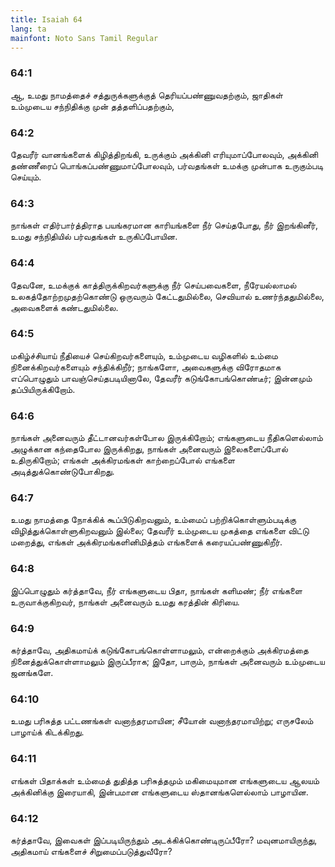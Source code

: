 ```yaml
---
title: Isaiah 64
lang: ta
mainfont: Noto Sans Tamil Regular
---
```


###  64:1

ஆ, உமது நாமத்தைச் சத்துருக்களுக்குத் தெரியப்பண்ணுவதற்கும், ஜாதிகள் உம்முடைய சந்நிதிக்கு முன் தத்தளிப்பதற்கும்,

###  64:2

தேவரீர் வானங்களைக் கிழித்திறங்கி, உருக்கும் அக்கினி எரியுமாப்போலவும், அக்கினி தண்ணீரைப் பொங்கப்பண்ணுமாப்போலவும், பர்வதங்கள் உமக்கு முன்பாக உருகும்படி செய்யும்.

###  64:3

நாங்கள் எதிர்பார்த்திராத பயங்கரமான காரியங்களை நீர் செய்தபோது, நீர் இறங்கினீர், உமது சந்நிதியில் பர்வதங்கள் உருகிப்போயின.

###  64:4

தேவனே, உமக்குக் காத்திருக்கிறவர்களுக்கு நீர் செய்பவைகளை, நீரேயல்லாமல் உலகத்தோற்றமுதற்கொண்டு ஒருவரும் கேட்டதுமில்லை, செவியால் உணர்ந்ததுமில்லை, அவைகளைக் கண்டதுமில்லை.

###  64:5

மகிழ்ச்சியாய் நீதியைச் செய்கிறவர்களையும், உம்முடைய வழிகளில் உம்மை நினைக்கிறவர்களையும் சந்திக்கிறீர்; நாங்களோ, அவைகளுக்கு விரோதமாக எப்பொழுதும் பாவஞ்செய்தபடியினாலே, தேவரீர் கடுங்கோபங்கொண்டீர்; இன்னமும் தப்பியிருக்கிறோம்.

###  64:6

நாங்கள் அனைவரும் தீட்டானவர்கள்போல இருக்கிறோம்; எங்களுடைய நீதிகளெல்லாம் அழுக்கான கந்தைபோல இருக்கிறது, நாங்கள் அனைவரும் இலைகளைப்போல் உதிருகிறோம்; எங்கள் அக்கிரமங்கள் காற்றைப்போல் எங்களை அடித்துக்கொண்டுபோகிறது.

###  64:7

உமது நாமத்தை நோக்கிக் கூப்பிடுகிறவனும், உம்மைப் பற்றிக்கொள்ளும்படிக்கு விழித்துக்கொள்ளுகிறவனும் இல்லை; தேவரீர் உம்முடைய முகத்தை எங்களை விட்டு மறைத்து, எங்கள் அக்கிரமங்களினிமித்தம் எங்களைக் கரையப்பண்ணுகிறீர்.

###  64:8

இப்பொழுதும் கர்த்தாவே, நீர் எங்களுடைய பிதா, நாங்கள் களிமண்; நீர் எங்களை உருவாக்குகிறவர், நாங்கள் அனைவரும் உமது கரத்தின் கிரியை.

###  64:9

கர்த்தாவே, அதிகமாய்க் கடுங்கோபங்கொள்ளாமலும், என்றைக்கும் அக்கிரமத்தை நினைத்துக்கொள்ளாமலும் இருப்பீராக; இதோ, பாரும், நாங்கள் அனைவரும் உம்முடைய ஜனங்களே.

###  64:10

உமது பரிசுத்த பட்டணங்கள் வனாந்தரமாயின; சீயோன் வனாந்தரமாயிற்று; எருசலேம் பாழாய்க் கிடக்கிறது.

###  64:11

எங்கள் பிதாக்கள் உம்மைத் துதித்த பரிசுத்தமும் மகிமையுமான எங்களுடைய ஆலயம் அக்கினிக்கு இரையாகி, இன்பமான எங்களுடைய ஸ்தானங்களெல்லாம் பாழாயின.

###  64:12

கர்த்தாவே, இவைகள் இப்படியிருந்தும் அடக்கிக்கொண்டிருப்பீரோ? மவுனமாயிருந்து, அதிகமாய் எங்களைச் சிறுமைப்படுத்துவீரோ?

